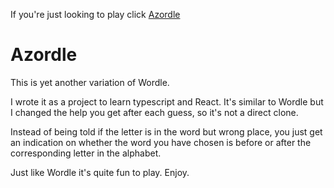If you're just looking to play click [Azordle](https://www.awparr.com/azordle/)

# Azordle

This is yet another variation of Wordle.

I wrote it as a project to learn typescript and React.
It's similar to Wordle but I changed the help you get after each guess, so it's not a direct clone.

Instead of being told if the letter is in the word but wrong place, you just get an indication on whether the word you have chosen is before or after the corresponding letter in the alphabet.

Just like Wordle it's quite fun to play. Enjoy.
